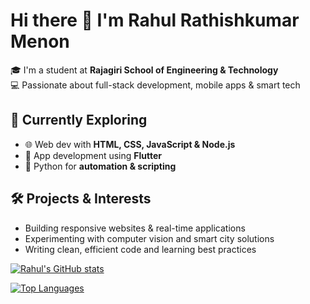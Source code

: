 # Hi there 👋 I'm Rahul Rathishkumar Menon

🎓 I'm a student at **Rajagiri School of Engineering & Technology**  
💻 Passionate about full-stack development, mobile apps & smart tech

## 🚀 Currently Exploring
- 🌐 Web dev with **HTML, CSS, JavaScript & Node.js**
- 📱 App development using **Flutter**
- 🐍 Python for **automation & scripting**

## 🛠️ Projects & Interests
- Building responsive websites & real-time applications  
- Experimenting with computer vision and smart city solutions  
- Writing clean, efficient code and learning best practices

<!-- GitHub Stats Card -->
[![Rahul's GitHub stats](https://github-readme-stats.vercel.app/api?username=rahulmenons&show_icons=true&theme=blue&count_private=true&hide=stars&custom_title=Rahul's%20GitHub%20Stats)](https://github.com/your-username)

<!-- Top Languages Card -->
[![Top Languages](https://github-readme-stats.vercel.app/api/top-langs/?username=rahulmenons&layout=default&theme=blue)](https://github.com/your-username)

